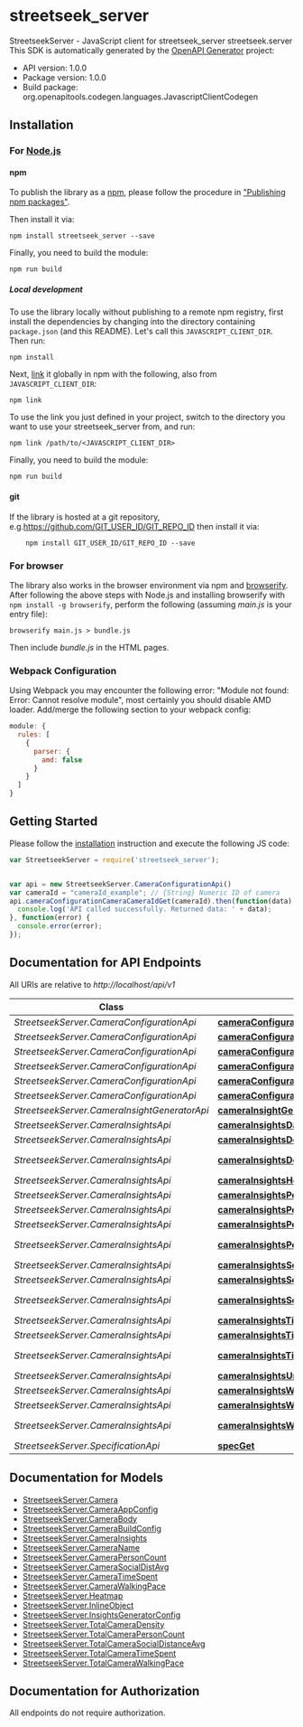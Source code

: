 # streetseek_server

StreetseekServer - JavaScript client for streetseek_server
streetseek.server
This SDK is automatically generated by the [OpenAPI Generator](https://openapi-generator.tech) project:

- API version: 1.0.0
- Package version: 1.0.0
- Build package: org.openapitools.codegen.languages.JavascriptClientCodegen

## Installation

### For [Node.js](https://nodejs.org/)

#### npm

To publish the library as a [npm](https://www.npmjs.com/), please follow the procedure in ["Publishing npm packages"](https://docs.npmjs.com/getting-started/publishing-npm-packages).

Then install it via:

```shell
npm install streetseek_server --save
```

Finally, you need to build the module:

```shell
npm run build
```

##### Local development

To use the library locally without publishing to a remote npm registry, first install the dependencies by changing into the directory containing `package.json` (and this README). Let's call this `JAVASCRIPT_CLIENT_DIR`. Then run:

```shell
npm install
```

Next, [link](https://docs.npmjs.com/cli/link) it globally in npm with the following, also from `JAVASCRIPT_CLIENT_DIR`:

```shell
npm link
```

To use the link you just defined in your project, switch to the directory you want to use your streetseek_server from, and run:

```shell
npm link /path/to/<JAVASCRIPT_CLIENT_DIR>
```

Finally, you need to build the module:

```shell
npm run build
```

#### git

If the library is hosted at a git repository, e.g.https://github.com/GIT_USER_ID/GIT_REPO_ID
then install it via:

```shell
    npm install GIT_USER_ID/GIT_REPO_ID --save
```

### For browser

The library also works in the browser environment via npm and [browserify](http://browserify.org/). After following
the above steps with Node.js and installing browserify with `npm install -g browserify`,
perform the following (assuming *main.js* is your entry file):

```shell
browserify main.js > bundle.js
```

Then include *bundle.js* in the HTML pages.

### Webpack Configuration

Using Webpack you may encounter the following error: "Module not found: Error:
Cannot resolve module", most certainly you should disable AMD loader. Add/merge
the following section to your webpack config:

```javascript
module: {
  rules: [
    {
      parser: {
        amd: false
      }
    }
  ]
}
```

## Getting Started

Please follow the [installation](#installation) instruction and execute the following JS code:

```javascript
var StreetseekServer = require('streetseek_server');


var api = new StreetseekServer.CameraConfigurationApi()
var cameraId = "cameraId_example"; // {String} Numeric ID of camera
api.cameraConfigurationCameraCameraIdGet(cameraId).then(function(data) {
  console.log('API called successfully. Returned data: ' + data);
}, function(error) {
  console.error(error);
});


```

## Documentation for API Endpoints

All URIs are relative to *http://localhost/api/v1*

Class | Method | HTTP request | Description
------------ | ------------- | ------------- | -------------
*StreetseekServer.CameraConfigurationApi* | [**cameraConfigurationCameraCameraIdGet**](docs/CameraConfigurationApi.md#cameraConfigurationCameraCameraIdGet) | **GET** /camera-configuration/camera/{cameraId} | 
*StreetseekServer.CameraConfigurationApi* | [**cameraConfigurationCameraNameByIdCameraIdGet**](docs/CameraConfigurationApi.md#cameraConfigurationCameraNameByIdCameraIdGet) | **GET** /camera-configuration/camera/name/by/id/{cameraId} | 
*StreetseekServer.CameraConfigurationApi* | [**cameraConfigurationCamerasGet**](docs/CameraConfigurationApi.md#cameraConfigurationCamerasGet) | **GET** /camera-configuration/cameras | 
*StreetseekServer.CameraConfigurationApi* | [**cameraConfigurationSetAppConfigPost**](docs/CameraConfigurationApi.md#cameraConfigurationSetAppConfigPost) | **POST** /camera-configuration/set-app-config | 
*StreetseekServer.CameraConfigurationApi* | [**cameraConfigurationSetBuildConfigPost**](docs/CameraConfigurationApi.md#cameraConfigurationSetBuildConfigPost) | **POST** /camera-configuration/set-build-config | 
*StreetseekServer.CameraConfigurationApi* | [**cameraConfigurationSetupCameraPost**](docs/CameraConfigurationApi.md#cameraConfigurationSetupCameraPost) | **POST** /camera-configuration/setup-camera | 
*StreetseekServer.CameraInsightGeneratorApi* | [**cameraInsightGeneratorConfigByStreamNameStreamNameGet**](docs/CameraInsightGeneratorApi.md#cameraInsightGeneratorConfigByStreamNameStreamNameGet) | **GET** /camera-insight-generator/config/by/stream-name/{streamName} | 
*StreetseekServer.CameraInsightsApi* | [**cameraInsightsDailyAggregatorPost**](docs/CameraInsightsApi.md#cameraInsightsDailyAggregatorPost) | **POST** /camera-insights/daily-aggregator | 
*StreetseekServer.CameraInsightsApi* | [**cameraInsightsDensityAverageTotalForDayDateByCameraIdCameraIdGet**](docs/CameraInsightsApi.md#cameraInsightsDensityAverageTotalForDayDateByCameraIdCameraIdGet) | **GET** /camera-insights/density/average/total/for/day/{date}/by/camera/id/{cameraId} | 
*StreetseekServer.CameraInsightsApi* | [**cameraInsightsDensityAverageTotalPerDayBetweenDatesStartStartDateEndEndDateByCameraIdCameraIdGet**](docs/CameraInsightsApi.md#cameraInsightsDensityAverageTotalPerDayBetweenDatesStartStartDateEndEndDateByCameraIdCameraIdGet) | **GET** /camera-insights/density/average/total/per/day/between/dates/start/{startDate}/end/{endDate}/by/camera/id/{cameraId} | 
*StreetseekServer.CameraInsightsApi* | [**cameraInsightsHeatmapTotalForDayDateByCameraIdCameraIdGet**](docs/CameraInsightsApi.md#cameraInsightsHeatmapTotalForDayDateByCameraIdCameraIdGet) | **GET** /camera-insights/heatmap/total/for/day/{date}/by/camera/id/{cameraId} | 
*StreetseekServer.CameraInsightsApi* | [**cameraInsightsPersonCountDateByHourByCameraIdCameraIdGet**](docs/CameraInsightsApi.md#cameraInsightsPersonCountDateByHourByCameraIdCameraIdGet) | **GET** /camera-insights/person-count/{date}/by/hour/by/camera/id/{cameraId} | 
*StreetseekServer.CameraInsightsApi* | [**cameraInsightsPersonCountDateMinuteIntervalIntervalByCameraIdCameraIdGet**](docs/CameraInsightsApi.md#cameraInsightsPersonCountDateMinuteIntervalIntervalByCameraIdCameraIdGet) | **GET** /camera-insights/person-count/{date}/minute/interval/{interval}/by/camera/id/{cameraId} | 
*StreetseekServer.CameraInsightsApi* | [**cameraInsightsPersonCountTotalForDayDateByCameraIdCameraIdGet**](docs/CameraInsightsApi.md#cameraInsightsPersonCountTotalForDayDateByCameraIdCameraIdGet) | **GET** /camera-insights/person-count/total/for/day/{date}/by/camera/id/{cameraId} | 
*StreetseekServer.CameraInsightsApi* | [**cameraInsightsPersonCountTotalPerDayBetweenDatesStartStartDateEndEndDateByCameraIdCameraIdGet**](docs/CameraInsightsApi.md#cameraInsightsPersonCountTotalPerDayBetweenDatesStartStartDateEndEndDateByCameraIdCameraIdGet) | **GET** /camera-insights/person-count/total/per/day/between/dates/start/{startDate}/end/{endDate}/by/camera/id/{cameraId} | 
*StreetseekServer.CameraInsightsApi* | [**cameraInsightsSocialDistancingAverageDateMinuteIntervalIntervalByCameraIdCameraIdGet**](docs/CameraInsightsApi.md#cameraInsightsSocialDistancingAverageDateMinuteIntervalIntervalByCameraIdCameraIdGet) | **GET** /camera-insights/social-distancing/average/{date}/minute/interval/{interval}/by/camera/id/{cameraId} | 
*StreetseekServer.CameraInsightsApi* | [**cameraInsightsSocialDistancingAverageTotalForDayDateByCameraIdCameraIdGet**](docs/CameraInsightsApi.md#cameraInsightsSocialDistancingAverageTotalForDayDateByCameraIdCameraIdGet) | **GET** /camera-insights/social-distancing/average/total/for/day/{date}/by/camera/id/{cameraId} | 
*StreetseekServer.CameraInsightsApi* | [**cameraInsightsSocialDistancingAverageTotalPerDayBetweenDatesStartStartDateEndEndDateByCameraIdCameraIdGet**](docs/CameraInsightsApi.md#cameraInsightsSocialDistancingAverageTotalPerDayBetweenDatesStartStartDateEndEndDateByCameraIdCameraIdGet) | **GET** /camera-insights/social-distancing/average/total/per/day/between/dates/start/{startDate}/end/{endDate}/by/camera/id/{cameraId} | 
*StreetseekServer.CameraInsightsApi* | [**cameraInsightsTimeSpentAverageDateMinuteIntervalIntervalByCameraIdCameraIdGet**](docs/CameraInsightsApi.md#cameraInsightsTimeSpentAverageDateMinuteIntervalIntervalByCameraIdCameraIdGet) | **GET** /camera-insights/time-spent/average/{date}/minute/interval/{interval}/by/camera/id/{cameraId} | 
*StreetseekServer.CameraInsightsApi* | [**cameraInsightsTimeSpentAverageTotalForDayDateByCameraIdCameraIdGet**](docs/CameraInsightsApi.md#cameraInsightsTimeSpentAverageTotalForDayDateByCameraIdCameraIdGet) | **GET** /camera-insights/time-spent/average/total/for/day/{date}/by/camera/id/{cameraId} | 
*StreetseekServer.CameraInsightsApi* | [**cameraInsightsTimeSpentAverageTotalPerDayBetweenDatesStartStartDateEndEndDateByCameraIdCameraIdGet**](docs/CameraInsightsApi.md#cameraInsightsTimeSpentAverageTotalPerDayBetweenDatesStartStartDateEndEndDateByCameraIdCameraIdGet) | **GET** /camera-insights/time-spent/average/total/per/day/between/dates/start/{startDate}/end/{endDate}/by/camera/id/{cameraId} | 
*StreetseekServer.CameraInsightsApi* | [**cameraInsightsUploadInsightPost**](docs/CameraInsightsApi.md#cameraInsightsUploadInsightPost) | **POST** /camera-insights/upload-insight | 
*StreetseekServer.CameraInsightsApi* | [**cameraInsightsWalkingPaceAverageDateMinuteIntervalIntervalByCameraIdCameraIdGet**](docs/CameraInsightsApi.md#cameraInsightsWalkingPaceAverageDateMinuteIntervalIntervalByCameraIdCameraIdGet) | **GET** /camera-insights/walking-pace/average/{date}/minute/interval/{interval}/by/camera/id/{cameraId} | 
*StreetseekServer.CameraInsightsApi* | [**cameraInsightsWalkingPaceAverageTotalForDayDateByCameraIdCameraIdGet**](docs/CameraInsightsApi.md#cameraInsightsWalkingPaceAverageTotalForDayDateByCameraIdCameraIdGet) | **GET** /camera-insights/walking-pace/average/total/for/day/{date}/by/camera/id/{cameraId} | 
*StreetseekServer.CameraInsightsApi* | [**cameraInsightsWalkingPaceAverageTotalPerDayBetweenDatesStartStartDateEndEndDateByCameraIdCameraIdGet**](docs/CameraInsightsApi.md#cameraInsightsWalkingPaceAverageTotalPerDayBetweenDatesStartStartDateEndEndDateByCameraIdCameraIdGet) | **GET** /camera-insights/walking-pace/average/total/per/day/between/dates/start/{startDate}/end/{endDate}/by/camera/id/{cameraId} | 
*StreetseekServer.SpecificationApi* | [**specGet**](docs/SpecificationApi.md#specGet) | **GET** /spec | 


## Documentation for Models

 - [StreetseekServer.Camera](docs/Camera.md)
 - [StreetseekServer.CameraAppConfig](docs/CameraAppConfig.md)
 - [StreetseekServer.CameraBody](docs/CameraBody.md)
 - [StreetseekServer.CameraBuildConfig](docs/CameraBuildConfig.md)
 - [StreetseekServer.CameraInsights](docs/CameraInsights.md)
 - [StreetseekServer.CameraName](docs/CameraName.md)
 - [StreetseekServer.CameraPersonCount](docs/CameraPersonCount.md)
 - [StreetseekServer.CameraSocialDistAvg](docs/CameraSocialDistAvg.md)
 - [StreetseekServer.CameraTimeSpent](docs/CameraTimeSpent.md)
 - [StreetseekServer.CameraWalkingPace](docs/CameraWalkingPace.md)
 - [StreetseekServer.Heatmap](docs/Heatmap.md)
 - [StreetseekServer.InlineObject](docs/InlineObject.md)
 - [StreetseekServer.InsightsGeneratorConfig](docs/InsightsGeneratorConfig.md)
 - [StreetseekServer.TotalCameraDensity](docs/TotalCameraDensity.md)
 - [StreetseekServer.TotalCameraPersonCount](docs/TotalCameraPersonCount.md)
 - [StreetseekServer.TotalCameraSocialDistanceAvg](docs/TotalCameraSocialDistanceAvg.md)
 - [StreetseekServer.TotalCameraTimeSpent](docs/TotalCameraTimeSpent.md)
 - [StreetseekServer.TotalCameraWalkingPace](docs/TotalCameraWalkingPace.md)


## Documentation for Authorization

All endpoints do not require authorization.
